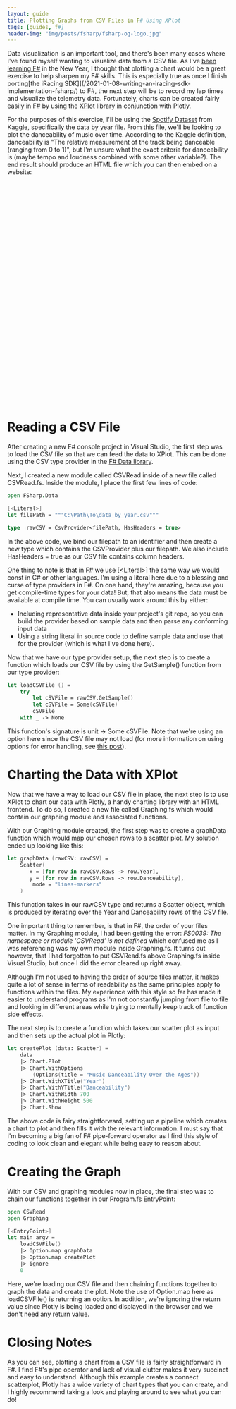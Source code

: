 ```yaml
---
layout: guide
title: Plotting Graphs from CSV Files in F# Using XPlot
tags: [guides, f#]
header-img: "img/posts/fsharp/fsharp-og-logo.jpg"
---
```


Data visualization is an important tool, and there's been many cases where I've found myself wanting to visualize data from a CSV file. As I've [been learning F#](/2021-01-04-why-learning-fsharp-2021/) in the New Year, I thought that plotting a chart would be a great exercise to help sharpen my F# skills. This is especially true as once I finish porting[the iRacing SDK]](/2021-01-08-writing-an-iracing-sdk-implementation-fsharp/) to F#, the next step will be to record my lap times and visualize the telemetry data. Fortunately, charts can be created fairly easily in F# by using the [XPlot](https://fslab.org/XPlot/) library in conjunction with Plotly.

For the purposes of this exercise, I'll be using the [Spotify Dataset](https://www.kaggle.com/yamaerenay/spotify-dataset-19212020-160k-tracks?select=data_by_year.csv) from Kaggle, specifically the data by year file. From this file, we'll be looking to plot the danceability of music over time. According to the Kaggle definition, danceability is "The relative measurement of the track being danceable (ranging from 0 to 1)", but I'm unsure what the exact criteria for danceability is (maybe tempo and loudness combined with some other variable?). The end result should produce an HTML file which you can then embed on a website:

<html>
    <head>
        <meta charset="UTF-8" />
        <script src="https://cdn.plot.ly/plotly-latest.min.js"></script>
    </head>
    <body>
        <div id="31c5f812-0967-4fb6-ad2c-9e1a6ca712bc" style="width: 700px; height: 500px;"></div>
        <script>
            var data = [{"type":"scatter","x":[1921,1922,1923,1924,1925,1926,1927,1928,1929,1930,1931,1932,1933,1934,1935,1936,1937,1938,1939,1940,1941,1942,1943,1944,1945,1946,1947,1948,1949,1950,1951,1952,1953,1954,1955,1956,1957,1958,1959,1960,1961,1962,1963,1964,1965,1966,1967,1968,1969,1970,1971,1972,1973,1974,1975,1976,1977,1978,1979,1980,1981,1982,1983,1984,1985,1986,1987,1988,1989,1990,1991,1992,1993,1994,1995,1996,1997,1998,1999,2000,2001,2002,2003,2004,2005,2006,2007,2008,2009,2010,2011,2012,2013,2014,2015,2016,2017,2018,2019,2020],"y":[0.4185973333333336,0.4820422535211267,0.5773405405405401,0.5498940677966102,0.5738633093525181,0.5998802612481859,0.6482682926829262,0.5342878667724027,0.6476698529411761,0.5181758835758836,0.5952217391304357,0.5577976095617526,0.57029030390738,0.528705882352941,0.5558691699604746,0.5580055454545453,0.5421572298325723,0.47997797716150103,0.5126828,0.52189235,0.4804813541666676,0.4646338882282997,0.4551456338028168,0.5001744680851068,0.5191431500000011,0.4144450116009276,0.4713208484848491,0.4633694736842109,0.4421993999999996,0.5042531000000008,0.4624800999999999,0.4570322000000001,0.4374260512820513,0.4656388999999994,0.4881312,0.4878145000000007,0.5034812307692305,0.4800213999999995,0.4821143076923083,0.4860292432432435,0.4891655789473678,0.4931643684210523,0.48162135,0.5041769743589742,0.5034505641025638,0.5070204999999981,0.4926885942971483,0.5010080999999997,0.4880977999999999,0.5063075000000004,0.5042738499999999,0.5209994499999997,0.5154494500000005,0.51533975,0.5209980000000007,0.5297624999999999,0.5333237000000017,0.5407746000000005,0.5620453000000001,0.5561523589743594,0.5421846999999999,0.5642594000000005,0.5456292999999998,0.5303089499999987,0.5556424000000012,0.5409334000000001,0.5410193333333342,0.5404594358974372,0.5472274499999988,0.5352986500000001,0.5558243589743591,0.5550648499999989,0.5698781500000001,0.5528299500000016,0.5590457500000001,0.5878306000000001,0.5768138499999994,0.5862116499999998,0.5821579190158892,0.590918047034764,0.5833178553615969,0.5761602999999997,0.5757633060388944,0.5676803662258397,0.5722805641025652,0.5682301538461539,0.5634143589743592,0.5791928388746803,0.5641903571428577,0.5724883432539687,0.5528669806643526,0.5708818508997433,0.5711480263157896,0.5899476807980057,0.5937740628166152,0.6002023928770179,0.6122170180722886,0.6635004755111744,0.6448141097998967,0.6929043349753701],"mode":"lines+markers"}];
            var layout = {"title":"Music Danceability Over the Ages","xaxis":{"title":"Year","_isSubplotObj":true},"yaxis":{"title":"Danceability","_isSubplotObj":true}};
            Plotly.newPlot('31c5f812-0967-4fb6-ad2c-9e1a6ca712bc', data, layout);
        </script>
    </body>
</html>

# Reading a CSV File

After creating a new F# console project in Visual Studio, the first step was to load the CSV file so that we can feed the data to XPlot. This can be done using the CSV type provider in the [F# Data library](http://fsprojects.github.io/FSharp.Data/).

Next, I created a new module called CSVRead inside of a new file called CSVRead.fs. Inside the module, I place the first few lines of code:

```fsharp
open FSharp.Data

[<Literal>]
let filePath = """C:\Path\To\data_by_year.csv"""

type  rawCSV = CsvProvider<filePath, HasHeaders = true>
```

In the above code, we bind our filepath to an identifier and then create a new type which contains the CSVProvider plus our filepath. We also include HasHeaders = true as our CSV file contains column headers. 

One thing to note is that in F# we use \[\<Literal\>\] the same way we would const in C# or other languages. I'm using a literal here due to a blessing and curse of type providers in F#. On one hand, they're amazing, because you get compile-time types for your data! But, that also means the data must be available at compile time. You can usually work around this by either:
* Including representative data inside your project's git repo, so you can build the provider based on sample data and then parse any conforming input data
* Using a string literal in source code to define sample data and use that for the provider (which is what I've done here).

Now that we have our type provider setup, the next step is to create a function which loads our CSV file by using the GetSample() function from our type provider:

```fsharp
let loadCSVFile () =
    try
        let cSVFile = rawCSV.GetSample()
        let cSVFile = Some(cSVFile)
        cSVFile
    with _ -> None
```

This function's signature is unit -> Some cSVFile. Note that we're using an option here since the CSV file may not load (for more information on using options for error handling, see [this post](/2021-01-14-handling-errors-fsharp-with-option-types/)). 

# Charting the Data with XPlot

Now that we have a way to load our CSV file in place, the next step is to use XPlot to chart our data with Plotly, a handy charting library with an HTML frontend. To do so, I created a new file called Graphing.fs which would contain our graphing module and associated functions. 

With our Graphing module created, the first step was to create a graphData function which would map our chosen rows to a scatter plot. My solution ended up looking like this:

```fsharp
let graphData (rawCSV: rawCSV) =
    Scatter(
       x = [for row in rawCSV.Rows -> row.Year],
       y = [for row in rawCSV.Rows -> row.Danceability],
        mode = "lines+markers"
    )
```

This function takes in our rawCSV type and returns a Scatter object, which is produced by iterating over the Year and Danceability rows of the CSV file. 

One important thing to remember, is that in F#, the order of your files matter. In my Graphing module, I had been getting the error: *FS0039: The namespace or module 'CSVRead' is not defined* which confused me as I was referencing was my own module inside Graphing.fs. It turns out however, that I had forgotten to put CSVRead.fs above Graphing.fs inside Visual Studio, but once I did the error cleared up right away. 

Although I'm not used to having the order of source files matter, it makes quite a lot of sense in terms of readability as the same principles apply to functions within the files. My experience with this style so far has made it easier to understand programs as I'm not constantly jumping from file to file and looking in different areas while trying to mentally keep track of function side effects.

The next step is to create a function which takes our scatter plot as input and then sets up the actual plot in Plotly:

```fsharp
let createPlot (data: Scatter) =
    data
    |> Chart.Plot
    |> Chart.WithOptions
        (Options(title = "Music Danceability Over the Ages"))
    |> Chart.WithXTitle("Year")
    |> Chart.WithYTitle("Danceability")
    |> Chart.WithWidth 700
    |> Chart.WithHeight 500
    |> Chart.Show 
```
The above code is fairy straightforward, setting up a pipeline which creates a chart to plot and then fills it with the relevant information. I must say that I'm becoming a big fan of F# pipe-forward operator as I find this style of coding to look clean and elegant while being easy to reason about.

# Creating the Graph

With our CSV and graphing modules now in place, the final step was to chain our functions together in our Program.fs EntryPoint:

```fsharp
open CSVRead
open Graphing

[<EntryPoint>]
let main argv =
    loadCSVFile()
    |> Option.map graphData
    |> Option.map createPlot 
    |> ignore
    0
```

Here, we're loading our CSV file and then chaining functions together to graph the data and create the plot. Note the use of Option.map here as loadCSVFile() is returning an option. In addition, we're ignoring the return value since Plotly is being loaded and displayed in the browser and we don't need any return value.

# Closing Notes

As you can see, plotting a chart from a CSV file is fairly straightforward in F#. I find F#'s pipe operator and lack of visual clutter makes it very succinct and easy to understand. Although this example creates a connect scatterplot, Plotly has a wide variety of chart types that you can create, and I highly recommend taking a look and playing around to see what you can do!